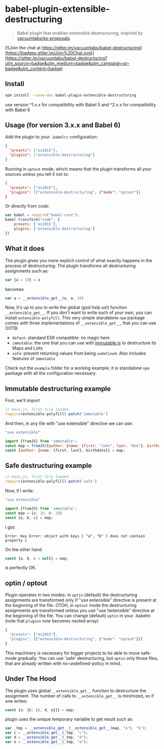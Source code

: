 # babel-plugin-extensible-destructuring

> Babel plugin that enables extensible destructuring, inspired by [vacuumlabs/es-proposals][es-proposals].

[![Join the chat at https://gitter.im/vacuumlabs/babel-destructuring](https://badges.gitter.im/Join%20Chat.svg)](https://gitter.im/vacuumlabs/babel-destructuring?utm_source=badge&utm_medium=badge&utm_campaign=pr-badge&utm_content=badge)


## Install

```sh
npm install --save-dev babel-plugin-extensible-destructuring
```
use version ^1.x.x for compatibility with Babel 5 and ^2.x.x for compatibility with Babel 6

## Usage (for version 3.x.x and Babel 6)

Add the plugin to your `.babelrc` configuration:

```json
{
  "presets": ["es2015"],
  "plugins": ["extensible-destructuring"]
}
```

Running in `optout` mode, which means that the plugin transforms all your sources unless you tell it
not to:

```json
{
  "presets": ["es2015"],
  "plugins": [["extensible-destructuring", {"mode": "optout"}]
}
```

Or directly from code:

```javascript
var babel = require("babel-core");
babel.transform("code", {
    presets: ['es2015'],
    plugins: ['extensible-destructuring']
})
```

## What it does

The plugin gives you more explicit control of what exactly happens in the process of destructuring.
The plugin transforms all destructuring assignments such as:
```javascript
var {a = 10} = o
```
becomes
```javascript
var a = __extensible_get__(o, a, 10)
```

Now, it's up to you to write the global (god help us!) function `__extensible_get__`. If you don't
want to write such of your own, you can install `extensible-polyfill`. This very simple standalone
`npm` package comes with three implementations of `__extensible_get__`, that you can use OOTB:

- `defaut`: standard ES6 compatible: no magic here
- `immutable`: the one that you can use with [Immutable.js](https://facebook.github.io/immutable-js/) to destructure its Maps and Lists
- `safe`: prevent returning values from being `undefined`. Also includes features of `immutable`
    
Check out the `example` folder for a working example; it is standalone `npm` package with all the
configuration necessary.

## Immutable destructuring example

First, we'll import 

```javascript
// main.js, first file loaded
require(extensible-polyfill).patch('immutable')
```

And then, in any file with "use extensible" directive we can use:
```javascript
"use extensible"

import {fromJS} from 'immutable';
const map = fromJS({author: {name: {first: "John", last: "Doe"}, birthdate: "10-10-2010"}});
const {author: {name: {first, last}, birthdate}} = map;
```

## Safe destructuring example

```javascript
// main.js, first file loaded
require(extensible-polyfill).patch('safe')
```

Now, if I write:
```javascript
"use extensible"

import {fromJS} from 'immutable';
const map = {a: 10, b: 20}
const {a, b, c} = map;
```

I got:

```
Error: Key Error: object with keys [ "a", "b" ] does not contain property c
```

On the other hand
```javascript
const {a, b, c = null} = map;
```
is perfectly OK.

## optin / optout
Plugin operates in two modes: in `optin` (default) the destructuring assignments are
transformed only if "use extensible" directive is present at the beginning of the file. OTOH,
in `optout` mode the destructuring assignments are transformed unless you use "use !extensible"
directive at the beginning of the file. You can change (default) `optin` in your .babelrc (note that
`plugins` now becomes nested array)

```javascript
{
  "presets": ["es2015"],
  "plugins": [["extensible-destructuring", {"mode": "optout"}]]
}
```

This machinery is necessary for bigger projects to be able to move safe-mode gradually: You can use
'safe' destructuring, but `optin` only those files, that are already written with
no-undefined-policy in mind.

## Under The Hood

The plugin uses global `__extensible_get__` function to destructure the assignment. The number of
calls to `__extensible_get__` is minimized, so if one writes:

```javascript
const {a: {b: {c, d, e}}} = map;
```
plugin uses the unique temporary variable to get result such as:

```javascript
var _tmp = __extensible_get__(__extensible_get__(map, "a"), "b");
var c = __extensible_get__(_tmp, "c");
var d = __extensible_get__(_tmp, "d");
var e = __extensible_get__(_tmp, "e");
```

[es-proposals]: https://github.com/vacuumlabs/es-proposals
